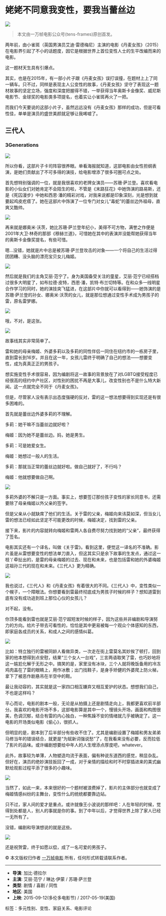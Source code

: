 # 姥姥不同意我变性，要我当蕾丝边

![](https://img1.doubanio.com/view/thing_review/raw/public/p1005000.jpg)

> 本文由一万帧电影公众号(tens-frames)原创首发。

两年前，由小雀斑（英国男演员艾迪·雷德梅尼）主演的电影《丹麦女孩》（2015）在电影界引起了不小的话题度，因它是根据世界上首位变性人士的生平改编而来的电影。

这一题材天生具有引爆点。

其实，也是在2015年，有一部小片子跟《丹麦女孩》误打误撞，在题材上上了同一辆车。只不过，同样是表现主人公变性的故事，《丹麦女孩》坚守了表现这一题材故事的坚定立场，强度和深度把握得不错，一举获得当年奥斯卡金像奖、威尼斯电影节、金球奖的电影类多项提名，也着实让小雀斑再火了一把。

而我们今天要说的这部小片子，虽然远远没有《丹麦女孩》那样的成功，但是可看性佳，单单是演员的盛世美颜就足够让我唏嘘了。

## 三代人

### 3Generations

![](https://img2.doubanio.com/view/thing_review/l/public/p1005001.webp)

所以你看，这部片子卡司阵容很养眼。单看海报就知道，这部电影由女性担纲表演，是她们贡献出了不可多得的演技，给电影增添了很多可圈可点之处。

首先想特别强调的一位，就是我很喜欢的老牌女演员——苏珊·萨兰登。喜欢看电影的小仙女们对她肯定不会陌生的啦，不管是《末路狂花》中她饰演的路易斯，还是《死囚漫步》中她和西恩·潘的精彩对戏，对我来说都是印象深刻，光是想到就要起鸡皮疙瘩了。她在这部片中饰演了一位专门对女儿“毒蛇”的蕾丝边外祖母，直爽又酷帅。

![](https://img3.doubanio.com/view/thing_review/l/public/p1005002.webp)

再来就是娜奥米·沃茨，她比苏珊·萨兰登年纪小，美得不可方物，满誉之作便是2001年大卫·林奇的那部《穆赫兰道》，可惜她在其中的表演并没能帮她获得当年的奥斯卡金像奖提名，有些可惜。

嗯...没错，她就是片中总是被苏珊·萨兰登攻击的对象——一个将自己的生活过得团团糟、没头脑的漂亮宝贝女儿梅姬。

![](https://img3.doubanio.com/view/thing_review/l/public/p1005003.webp)

然后就是我们的主角艾丽·范宁了。身为美国备受关注的童星，艾丽·范宁已经搭档过很多大明星了，如布拉德·皮特，西恩·潘，凯特·布兰切特等。在和众多一线明星合作学习的同时，她的演技突飞猛进，在这部片中你就可以看得到——她饰演的是苏珊·萨兰登的孙女、娜奥米·沃茨的女儿，就是那位想通过变性手术成为男孩子的雷，原名雷梦娜。

![](https://img9.doubanio.com/view/thing_review/l/public/p1005005.webp)

哦，不对，是这张。

![](https://img9.doubanio.com/view/thing_review/l/public/p1005004.webp)

故事线其实非常简单了。

雷和她的母亲梅姬、外婆多莉以及多莉的同性伴侣一同住在纽约市的一栋房子里，直到雷长到16岁。并且在这一年，女孩儿雷终于明确了自己的想法——想要变性，成为真真正正的男孩子。

想实施变性手术很容易，因为编剧将这一故事的背景放在了对LGBTQ接受程度已经很高的纽约中产社区，对性别的困扰不再是大事儿，改变性别也不是什么特大新闻。这一点就完全不同于《丹麦女孩》。

但是，尽管家人没有表示出态度强硬的反对，雷的这一想法想要得到实现还是有很多困难的。

首先就是蕾丝边外婆多莉的不理解。

多莉：她干嘛不当蕾丝边就好啦？

梅姬：因为她不是蕾丝边。妈，她是男生。

多莉：可是她爱女生。

梅姬：她想过一般人的生活。

多莉：那就当正常的蕾丝边就好啦。做自己就好了，不行吗？

梅姬：他就想要做自己啊。

![](https://img3.doubanio.com/view/thing_review/raw/public/p1005007.jpg)

多莉外婆的不解只是一方面。事实上，想要签订那份孩子变性的家长同意书，还需要除了母亲梅姬以外父亲的签字。

但是父亲从小就缺席了他们的生活。关于雷的父亲，梅姬向来讳莫如深，但当女儿雷的想法已经如此坚定不可能更改的时候，梅姬决定，找到雷的父亲。

接下来，影片的内容就转向梅姬和雷两人各自费尽努力找到她的“父亲”，最终获得了签名。

电影其实还有一个译名，叫做《关于雷》。看到这里，便觉这一译名的不准确。影片虽是从雷想要变性的想法单刀直入，但这其实只是余下故事的生发点，通过这一枝丫牵扯出的，是雷的母亲梅姬的过去、现在和未来，也是包括雷和她的外婆梅姬这祖孙三代的现在和未来。《三代人》更为精确。

![](https://img9.doubanio.com/view/thing_review/l/public/p1005006.webp)

我也说过，《三代人》和《丹麦女孩》有着很大的不同。《三代人》中，变性类似一个幌子，一个障眼法。你想要看到雷最终彻底成为男孩子时候的样子？想知道雷到底有没有成功追到班上那位心仪的女孩儿？

对不起，没有。

你顶多能看到雷也就是艾丽·范宁超短发时候的样子，因为这些并非编剧和导演努力的方向。给片子带去可看性的，恰恰是其中更易被每一个观众个体感知的东西，即家庭各成员的关系，和成人之间的感情纠葛。

![](https://img1.doubanio.com/view/thing_review/l/public/p1005008.webp)

比如：特立独行的雷被同龄人看做异类，一次走在街上雷莫名其妙挨了顿打，回到家的他本想得到点安慰，结果“三个女人一台戏”，三言两语取笑了雷，也巧妙地将这一尴尬化解于无形之中。搞笑的是，家里没有冰块，三个人就将晚饭备用的冷冻鸡肉盖在了雷的眼睛上，用作冰敷；出门找鞋子，是身手矫健的外婆爬上防火梯，拿下了被恶作剧悬吊在半空中的鞋。

最让我动容的，其实就是这一家四口相互嫌弃又相互爱护的状态。想想我们自己，不也是这样吗？

平心而论，电影的剧本一般，无论是从拍摄上还是剧情走向上，我都更喜欢前半部分。我喜欢的电影开场不多，这部电影算是其中一个，慢镜头开场，画面和构图很美，色调沉郁，结合有雷的内心独白，一种焦躁不安的情绪就几乎被确定了。这一电影的开场类似电影《偷心》，很抓人。

但明显的是，剧本到了后半部分有些收不住了。尤其是编剧设置了梅姬和男友弟弟马修当年的错误结合，就更是“为赋新词强说愁”了，在我看来没有必要，反而拉低了影片的品味。或许编剧想要给中年人的人生增添点厚度吧，whatever。

此外，故事较为单薄，人物塑造均流于表面，偏有种说东道西的感觉，稍显杂乱。但好在，演员的绝妙演技扳回了一成，对于亲情的描绘和时不时穿插进来的美式幽默给观影过程平添了很多的小趣味。

![](https://img1.doubanio.com/view/thing_review/raw/public/p1005009.jpg)

当然了，如此一来，本来很好的一个题材被浪费掉了，影片的主体部分也就变成了梅姬情感纠纷的主舞台，变性什么的统统都要靠边站。

只不过，家人间的爱才是重点。或许就像王小波说的那样吧：人在年轻的时候，觉得到处都是人，别人的事就是你的事。到了中年以后，才觉得世界上除了家人已经一无所有了。

没错，编剧和导演想说的就是这些。

![](https://img1.doubanio.com/view/thing_review/l/public/p1005010.webp)

还是祝贺雷，终于如愿以偿，成了一名可爱的男孩子。

© 本文版权归作者 [一万帧电影](https://www.douban.com/people/156361218/) 所有，任何形式转载请联系作者。

---

- **导演**: 加比·德拉尔
- **主演**: 艾丽·范宁 / 琳达·伊蒙 / 苏珊·萨兰登
- **类型**: 剧情 / 喜剧 / 同性
- **地区**: 美国
- **上映**: 2015-09-12(多伦多电影节) / 2017-05-19(美国)

标签：多元性别、变性、家庭关系、电影评论